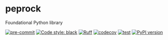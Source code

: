 # peprock
Foundational Python library

[![pre-commit](https://img.shields.io/badge/pre--commit-enabled-brightgreen?logo=pre-commit&logoColor=white)](https://github.com/pre-commit/pre-commit)
[![Code style: black](https://img.shields.io/badge/code%20style-black-000000.svg)](https://github.com/psf/black)
[![Ruff](https://img.shields.io/endpoint?url=https://raw.githubusercontent.com/charliermarsh/ruff/main/assets/badge/v1.json)](https://github.com/charliermarsh/ruff)
[![codecov](https://codecov.io/gh/Ponte-Energy-Partners/peprock/branch/main/graph/badge.svg?token=LWI96U2WSI)](https://codecov.io/gh/Ponte-Energy-Partners/peprock)
[![test](https://github.com/Ponte-Energy-Partners/peprock/actions/workflows/test.yml/badge.svg)](https://github.com/Ponte-Energy-Partners/peprock/actions/workflows/test.yml)
[![PyPI version](https://badge.fury.io/py/peprock.svg)](https://badge.fury.io/py/peprock)
